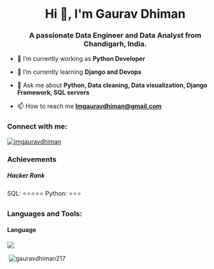 <h1 align="center">Hi 👋, I'm Gaurav Dhiman</h1>
<h3 align="center">A passionate Data Engineer and Data Analyst from Chandigarh, India.</h3>

- 🔭 I’m currently working as **Python Developer**

- 🌱 I’m currently learning **Django and Devops**

- 💬 Ask me about **Python, Data cleaning, Data visualization, Django Framework, SQL servers**

- 📫 How to reach me **Imgauravdhiman@gmail.com**

<h3 align="left">Connect with me:</h3>
<p align="left">
<a href="https://linkedin.com/in/imgauravdhiman" target="blank">
<img align="center" src="https://img.shields.io/badge/LinkedIn-0077B5?style=for-the-badge&logo=linkedin&logoColor=white" alt="imgauravdhiman" /></a>
</p>
<h3> Achievements </h3>
<h5>Hacker Rank</h5>
SQL: &#11088;&#11088;&#11088;&#11088;&#11088;
Python: &#11088;&#11088;&#11088;
<h3 align="left">Languages and Tools:</h3>
<h4>Language</h4>
<p>
  <a href="https://skillicons.dev">
    <img src="https://skillicons.dev/icons?i=python,html,css,mysql,mongodb,git,aws,django,vscode" />
  </a>
</p>
<p>&nbsp;<img align="center" src="https://github-readme-stats.vercel.app/api?username=gauravdhiman217&show_icons=true&locale=en" alt="gauravdhiman217" /></p>

